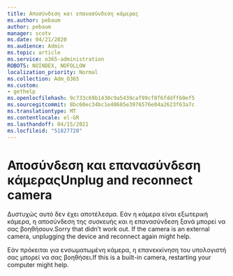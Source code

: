 ```yaml
---
title: Αποσύνδεση και επανασύνδεση κάμερας
ms.author: pebaum
author: pebaum
manager: scotv
ms.date: 04/21/2020
ms.audience: Admin
ms.topic: article
ms.service: o365-administration
ROBOTS: NOINDEX, NOFOLLOW
localization_priority: Normal
ms.collection: Adm_O365
ms.custom:
- gethelp
ms.openlocfilehash: 9c733c69b1430c9a5439caf99cf8f6fddff60ef5
ms.sourcegitcommit: 8bc60ec34bc1e40685e3976576e04a2623f63a7c
ms.translationtype: MT
ms.contentlocale: el-GR
ms.lasthandoff: 04/15/2021
ms.locfileid: "51827720"
---
```

# <a name="unplug-and-reconnect-camera"></a><span data-ttu-id="1e88b-102">Αποσύνδεση και επανασύνδεση κάμερας</span><span class="sxs-lookup"><span data-stu-id="1e88b-102">Unplug and reconnect camera</span></span>

<span data-ttu-id="1e88b-103">Δυστυχώς αυτό δεν έχει αποτέλεσμα. Εάν η κάμερα είναι εξωτερική κάμερα, η αποσύνδεση της συσκευής και η επανασύνδεση ξανά μπορεί να σας βοηθήσουν.</span><span class="sxs-lookup"><span data-stu-id="1e88b-103">Sorry that didn’t work out. If the camera is an external camera, unplugging the device and reconnect again might help.</span></span>

<span data-ttu-id="1e88b-104">Εάν πρόκειται για ενσωματωμένη κάμερα, η επανεκκίνηση του υπολογιστή σας μπορεί να σας βοηθήσει.</span><span class="sxs-lookup"><span data-stu-id="1e88b-104">If this is a built-in camera, restarting your computer might help.</span></span>
